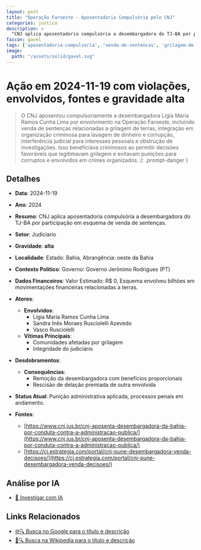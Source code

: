 ```yaml
---
layout: post
title: "Operação Faroeste - Aposentadoria Compulsória pelo CNJ"
categories: justica
description: > 
  "CNJ aplica aposentadoria compulsória a desembargadora do TJ-BA por participação em esquema de venda de sentenças."
faicon: gavel
tags: ['aposentadoria-compulsoria', 'venda-de-sentencas', 'grilagem-de-terras', 'corrupcao-judicial', 'integridade-do-judiciario', 'gravidade-alta', 'judiciario']
image:
  path: "/assets/solid/gavel.svg"
---
```


# Ação em 2024-11-19 com violações, envolvidos, fontes e gravidade alta

> O CNJ aposentou compulsoriamente a desembargadora Lígia Maria Ramos Cunha Lima por envolvimento na Operação Faroeste, incluindo venda de sentenças relacionadas a grilagem de terras, integração em organização criminosa para lavagem de dinheiro e corrupção, interferência judicial para interesses pessoais e obstrução de investigações. Isso beneficiava criminosos ao permitir decisões favoráveis que legitimavam grilagem e evitavam punições para corruptos e envolvidos em crimes organizados.
{: .prompt-danger }

## Detalhes
- **Data**: 2024-11-19
- **Ano**: 2024
- **Resumo**: CNJ aplica aposentadoria compulsória a desembargadora do TJ-BA por participação em esquema de venda de sentenças.
- **Setor**: Judiciario
- **Gravidade**: **alta** <i class="fas gavel"></i>
- **Localidade**: Estado: Bahia, Abrangência: oeste da Bahia
- **Contexto Político**: Governo: Governo Jerônimo Rodrigues (PT)
- **Dados Financeiros**: Valor Estimado: R$ 0, Esquema envolveu bilhões em movimentações financeiras relacionadas a terras.

- **Atores**:
  - **Envolvidos**:
    - Lígia Maria Ramos Cunha Lima
    - Sandra Inês Moraes Rusciolelli Azevedo
    - Vasco Rusciolelli
  - **Vítimas Principais**:
    - Comunidades afetadas por grilagem
    - Integridade do judiciário
- **Desdobramentos**:
  - **Consequências**:
    - Remoção da desembargadora com benefícios proporcionais
    - Rescisão de delação premiada de outra envolvida
- **Status Atual**: Punição administrativa aplicada, processos penais em andamento.

- **Fontes**:
  - [https://www.cnj.jus.br/cnj-aposenta-desembargadora-da-bahia-por-conduta-contra-a-administracao-publica/](https://www.cnj.jus.br/cnj-aposenta-desembargadora-da-bahia-por-conduta-contra-a-administracao-publica/)
  - [https://cj.estrategia.com/portal/cnj-pune-desembargadora-venda-decisoes/](https://cj.estrategia.com/portal/cnj-pune-desembargadora-venda-decisoes/)

## Análise por IA
- [🤖 Investigar com IA](https://www.perplexity.ai/search?q=%20Opera%C3%A7%C3%A3o%20Faroeste%20-%20Aposentadoria%20Compuls%C3%B3ria%20pelo%20CNJ%20CNJ%20aplica%20aposentadoria%20compuls%C3%B3ria%20a%20desembargadora%20do%20TJ-BA%20por%20participa%C3%A7%C3%A3o%20em%20esquema%20de%20venda%20de%20senten%C3%A7as.%20O%20CNJ%20aposentou%20compulsoriamente%20a%20desembargadora%20L%C3%ADgia%20Maria%20Ramos%20Cunha%20Lima%20por%20envolvimento%20na%20Opera%C3%A7%C3%A3o%20Faroeste%2C%20incluindo%20venda%20de%20senten%C3%A7as%20relacionadas%20a%20grilagem%20de%20terras%2C%20integra%C3%A7%C3%A3o%20em%20organiza%C3%A7%C3%A3o%20criminosa%20para%20lavagem%20de%20dinheiro%20e%20corrup%C3%A7%C3%A3o%2C%20interfer%C3%AAncia%20judicial%20para%20interesses%20pessoais%20e%20obstru%C3%A7%C3%A3o%20de%20investiga%C3%A7%C3%B5es.%20Isso%20beneficiava%20criminosos%20ao%20permitir%20decis%C3%B5es%20favor%C3%A1veis%20que%20legitimavam%20grilagem%20e%20evitavam%20puni%C3%A7%C3%B5es%20para%20corruptos%20e%20envolvidos%20em%20crimes%20organizados.%20aposentadoria%20compuls%C3%B3ria%20venda%20de%20senten%C3%A7as%20grilagem%20de%20terras%20corrup%C3%A7%C3%A3o%20judicial%202024%20gravidade%20alta%20setor%20Judiciario)

## Links Relacionados
- [🌐🔍 Busca no Google para o título e descrição](https://www.google.com/search?q=%20Opera%C3%A7%C3%A3o%20Faroeste%20-%20Aposentadoria%20Compuls%C3%B3ria%20pelo%20CNJ%20CNJ%20aplica%20aposentadoria%20compuls%C3%B3ria%20a%20desembargadora%20do%20TJ-BA%20por%20participa%C3%A7%C3%A3o%20em%20esquema%20de%20venda%20de%20senten%C3%A7as.%20O%20CNJ%20aposentou%20compulsoriamente%20a%20desembargadora%20L%C3%ADgia%20Maria%20Ramos%20Cunha%20Lima%20por%20envolvimento%20na%20Opera%C3%A7%C3%A3o%20Faroeste%2C%20incluindo%20venda%20de%20senten%C3%A7as%20relacionadas%20a%20grilagem%20de%20terras%2C%20integra%C3%A7%C3%A3o%20em%20organiza%C3%A7%C3%A3o%20criminosa%20para%20lavagem%20de%20dinheiro%20e%20corrup%C3%A7%C3%A3o%2C%20interfer%C3%AAncia%20judicial%20para%20interesses%20pessoais%20e%20obstru%C3%A7%C3%A3o%20de%20investiga%C3%A7%C3%B5es.%20Isso%20beneficiava%20criminosos%20ao%20permitir%20decis%C3%B5es%20favor%C3%A1veis%20que%20legitimavam%20grilagem%20e%20evitavam%20puni%C3%A7%C3%B5es%20para%20corruptos%20e%20envolvidos%20em%20crimes%20organizados.%20aposentadoria%20compuls%C3%B3ria%20venda%20de%20senten%C3%A7as%20grilagem%20de%20terras%20corrup%C3%A7%C3%A3o%20judicial%202024%20gravidade%20alta%20setor%20Judiciario)
- [📖🔍 Busca na Wikipedia para o título e descrição](https://pt.wikipedia.org/w/index.php?search=%20Opera%C3%A7%C3%A3o%20Faroeste%20-%20Aposentadoria%20Compuls%C3%B3ria%20pelo%20CNJ%20CNJ%20aplica%20aposentadoria%20compuls%C3%B3ria%20a%20desembargadora%20do%20TJ-BA%20por%20participa%C3%A7%C3%A3o%20em%20esquema%20de%20venda%20de%20senten%C3%A7as.%20O%20CNJ%20aposentou%20compulsoriamente%20a%20desembargadora%20L%C3%ADgia%20Maria%20Ramos%20Cunha%20Lima%20por%20envolvimento%20na%20Opera%C3%A7%C3%A3o%20Faroeste%2C%20incluindo%20venda%20de%20senten%C3%A7as%20relacionadas%20a%20grilagem%20de%20terras%2C%20integra%C3%A7%C3%A3o%20em%20organiza%C3%A7%C3%A3o%20criminosa%20para%20lavagem%20de%20dinheiro%20e%20corrup%C3%A7%C3%A3o%2C%20interfer%C3%AAncia%20judicial%20para%20interesses%20pessoais%20e%20obstru%C3%A7%C3%A3o%20de%20investiga%C3%A7%C3%B5es.%20Isso%20beneficiava%20criminosos%20ao%20permitir%20decis%C3%B5es%20favor%C3%A1veis%20que%20legitimavam%20grilagem%20e%20evitavam%20puni%C3%A7%C3%B5es%20para%20corruptos%20e%20envolvidos%20em%20crimes%20organizados.%20aposentadoria%20compuls%C3%B3ria%20venda%20de%20senten%C3%A7as%20grilagem%20de%20terras%20corrup%C3%A7%C3%A3o%20judicial%202024%20gravidade%20alta%20setor%20Judiciario)

